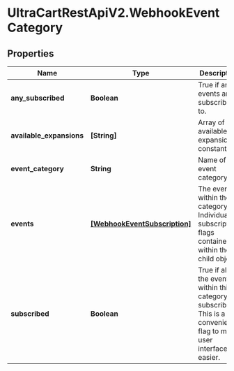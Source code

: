 # UltraCartRestApiV2.WebhookEventCategory

## Properties
Name | Type | Description | Notes
------------ | ------------- | ------------- | -------------
**any_subscribed** | **Boolean** | True if any events are subscribed to. | [optional] 
**available_expansions** | **[String]** | Array of available expansion constants | [optional] 
**event_category** | **String** | Name of the event category | [optional] 
**events** | [**[WebhookEventSubscription]**](WebhookEventSubscription.md) | The events within the category.  Individual subscription flags contained within the child object. | [optional] 
**subscribed** | **Boolean** | True if all the events within this category are subscribed.  This is a convenience flag to make user interfaces easier. | [optional] 


